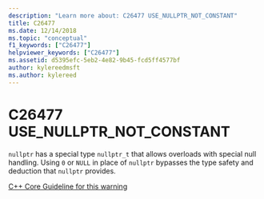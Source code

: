 ```yaml
---
description: "Learn more about: C26477 USE_NULLPTR_NOT_CONSTANT"
title: C26477
ms.date: 12/14/2018
ms.topic: "conceptual"
f1_keywords: ["C26477"]
helpviewer_keywords: ["C26477"]
ms.assetid: d5395efc-5eb2-4e82-9b45-fcd5ff4577bf
author: kylereedmsft
ms.author: kylereed
---
```

# C26477 USE_NULLPTR_NOT_CONSTANT

`nullptr` has a special type `nullptr_t` that allows overloads with special null handling. Using `0` or `NULL` in place of `nullptr` bypasses the type safety and deduction that `nullptr` provides.

[C++ Core Guideline for this warning](https://github.com/isocpp/CppCoreGuidelines/blob/master/CppCoreGuidelines.md#Res-nullptr)
